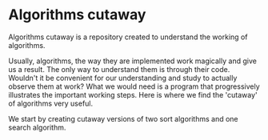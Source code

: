 # Algorithms cutaway

Algorithms cutaway is a repository created to understand the working of algorithms.

Usually, algorithms, the way they are implemented work magically and give us a result.  The only way to
understand them is through their code.  Wouldn't it be convenient for our understanding and study to
actually observe them at work?  What we would need is a program that progressively illustrates the important 
working steps.  Here is where we find the 'cutaway' of algorithms very useful.

We start by creating cutaway versions of two sort algorithms and one search algorithm.


